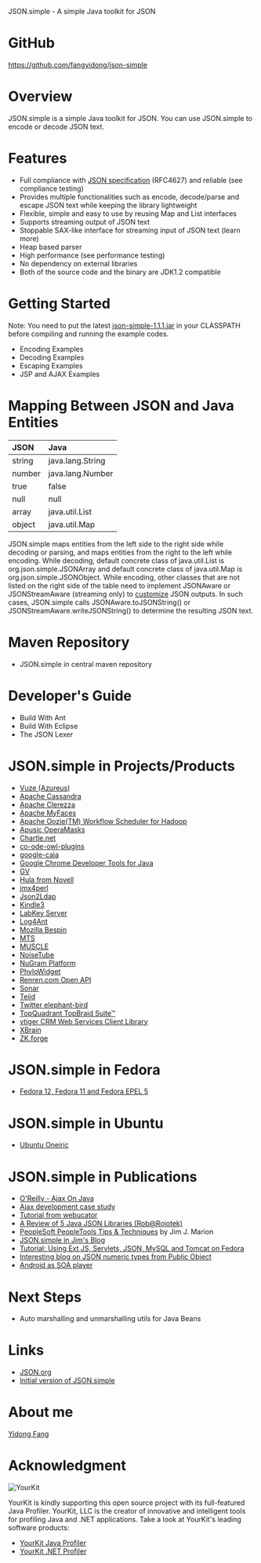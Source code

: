 JSON.simple - A simple Java toolkit for JSON

# GitHub

https://github.com/fangyidong/json-simple

# Overview

JSON.simple is a simple Java toolkit for JSON. You can use JSON.simple to encode or decode JSON text.

# Features

* Full compliance with [JSON specification](http://www.ietf.org/rfc/rfc4627.txt) (RFC4627) and reliable (see compliance testing)
* Provides multiple functionalities such as encode, decode/parse and escape JSON text while keeping the library lightweight
* Flexible, simple and easy to use by reusing Map and List interfaces
* Supports streaming output of JSON text
* Stoppable SAX-like interface for streaming input of JSON text (learn more)
* Heap based parser
* High performance (see performance testing)
* No dependency on external libraries
* Both of the source code and the binary are JDK1.2 compatible

# Getting Started

Note: You need to put the latest [json-simple-1.1.1.jar](http://repo1.maven.org/maven2/com/googlecode/json-simple/json-simple/1.1.1/json-simple-1.1.1.jar) in your CLASSPATH before compiling and running the example codes.

* Encoding Examples
* Decoding Examples
* Escaping Examples
* JSP and AJAX Examples

# Mapping Between JSON and Java Entities

| JSON       | Java              |
| :--------- | :---------------- |
| string     | java.lang.String  |
| number     | java.lang.Number  |
| true|false | java.lang.Boolean |
| null       | null              |
| array      | java.util.List    |
| object     | java.util.Map     |

JSON.simple maps entities from the left side to the right side while decoding or parsing, and maps entities from the right to the left while encoding. While decoding, default concrete class of java.util.List is org.json.simple.JSONArray and default concrete class of java.util.Map is org.json.simple.JSONObject. While encoding, other classes that are not listed on the right side of the table need to implement JSONAware or JSONStreamAware (streaming only) to [customize](EncodingExamples.md) JSON outputs. In such cases, JSON.simple calls JSONAware.toJSONString() or JSONStreamAware.writeJSONString() to determine the resulting JSON text.

# Maven Repository

* JSON.simple in central maven repository

# Developer's Guide

* Build With Ant
* Build With Eclipse
* The JSON Lexer

# JSON.simple in Projects/Products

* [Vuze (Azureus)](http://azureus.sourceforge.net/)
* [Apache Cassandra](http://incubator.apache.org/cassandra/)
* [Apache Clerezza](http://incubator.apache.org/clerezza/)
* [Apache MyFaces](http://myfaces.apache.org/)
* [Apache Oozie(TM) Workflow Scheduler for Hadoop](http://incubator.apache.org/oozie/)
* [Apusic OperaMasks](http://www.operamasks.org)
* [Chartle.net](http://www.chartle.net/)
* [co-ode-owl-plugins](http://code.google.com/p/co-ode-owl-plugins/)
* [google-caja](http://code.google.com/p/google-caja/)
* [Google Chrome Developer Tools for Java](http://code.google.com/p/chromedevtools/)
* [GV](http://www.evancharlton.com/projects/gv)
* [Hula from Novell](http://developer.novell.com/wiki/index.php/Hula)
* [jmx4perl](http://search.cpan.org/~roland/jmx4perl/lib/JMX/Jmx4Perl/Manual.pod)
* [Json2Ldap](http://software.dzhuvinov.com/ldap-gateway.html)
* [Kindle3](http://www.amazon.com/Kindle-Wireless-Reader-Wifi-Graphite/dp/B002Y27P3M)
* [LabKey Server](http://www.labkey.com/)
* [Log4Ant](http://jwaresoftware.org/wiki/log4ant/home)
* [Mozilla Bespin](https://bespin.mozilla.com/)
* [MTS](http://chcr.umich.edu/mts/)
* [MUSCLE](http://muscle.berlios.de/)
* [NoiseTube](http://www.noisetube.net/)
* [NuGram Platform](http://nugram.nuecho.com/welcome)
* [PhyloWidget](http://www.phylowidget.org/)
* [Renren.com Open API](http://wiki.dev.renren.com/wiki/%E5%9C%A8%E4%BD%A0%E7%9A%84Web%E5%BA%94%E7%94%A8%E4%B8%AD%E6%98%BE%E7%A4%BA%E7%94%A8%E6%88%B7%E5%A7%93%E5%90%8D%E5%92%8C%E5%A4%B4%E5%83%8F)
* [Sonar](http://www.sonarsource.org/)
* [Teiid](http://www.jboss.org/teiid)
* [Twitter elephant-bird](https://github.com/kevinweil/elephant-bird)
* [TopQuadrant TopBraid Suite™](http://www.topquadrant.com/products/TB_Suite.html)
* [vtiger CRM Web Services Client Library](http://forge.vtiger.com/projects/vtwsclib)
* [XBrain](http://sig.biostr.washington.edu/projects/xbrain/)
* [ZK.forge](http://sourceforge.net/projects/zkforge/)

# JSON.simple in Fedora

* [Fedora 12, Fedora 11 and Fedora EPEL 5](https://admin.fedoraproject.org/pkgdb/packages/name/json_simple)

# JSON.simple in Ubuntu

* [Ubuntu Oneiric](http://packages.ubuntu.com/oneiric/libjson-simple-java)

# JSON.simple in Publications

* [O'Reilly - Ajax On Java](http://oreilly.com/catalog/9780596101879/)
* [Ajax development case study](http://www.tup.tsinghua.edu.cn/book/SHOWBOOK.asp?cpbh=025070-01)
* [Tutorial from webucator](http://www.webucator.com/WebDesign/JSC401.cfm)
* [A Review of 5 Java JSON Libraries (Rob@Rojotek)](http://www.rojotek.com/blog/2009/05/07/a-review-of-5-java-json-libraries/)
* [PeopleSoft PeopleTools Tips &amp; Techniques</a> by Jim J. Marion](http://mhprofessional.com/product.php?isbn=0071664939)
* [JSON.simple in Jim's Blog](http://jjmpsj.blogspot.com/2010/04/json-encoding-in-peoplecode.html)
* [Tutorial: Using Ext JS, Servlets, JSON, MySQL and Tomcat on Fedora](http://java.sys-con.com/node/1201109)
* [Interesting blog on JSON numeric types from Public Object](http://blog.publicobject.com/2010/04/json-javascript-and-numeric-types.html)
* [Android as SOA player](http://blogs.eteration.com/blog/?p=978)

# Next Steps

* Auto marshalling and unmarshalling utils for Java Beans

# Links

* [JSON.org](http://json.org/)
* [Initial version of JSON.simple](http://json-simple.googlecode.com/files/json_simple.zip)

# About me

[Yidong Fang](http://www.linkedin.com/pub/yidong-fang/12/4b7/b2a)

# Acknowledgment

![YourKit](http://www.yourkit.com/images/yklogo.png)

YourKit is kindly supporting this open source project with its full-featured Java Profiler.
YourKit, LLC is the creator of innovative and intelligent tools for profiling Java and .NET applications. Take a look at YourKit's leading software products:

* [YourKit Java Profiler](http://www.yourkit.com/java/profiler/index.jsp)
* [YourKit .NET Profiler](http://www.yourkit.com/.net/profiler/index.jsp)
